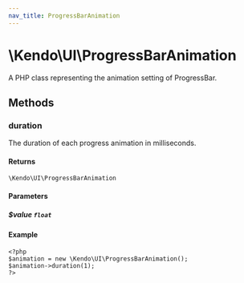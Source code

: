 ```yaml
---
nav_title: ProgressBarAnimation
---
```


# \Kendo\UI\ProgressBarAnimation

A PHP class representing the animation setting of ProgressBar.


## Methods

### duration
The duration of each progress animation in milliseconds.

#### Returns
`\Kendo\UI\ProgressBarAnimation`

#### Parameters

##### $value `float`



#### Example 
    <?php
    $animation = new \Kendo\UI\ProgressBarAnimation();
    $animation->duration(1);
    ?>

